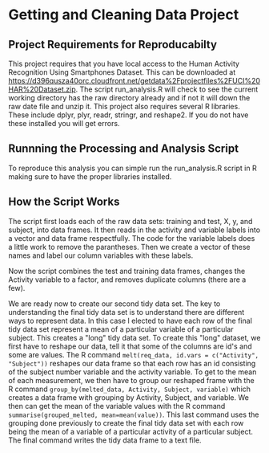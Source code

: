 # Getting and Cleaning Data Project
## Project Requirements for Reproducabilty
This project requires that you have local access to the Human Activity Recognition Using Smartphones Dataset. This can be downloaded at https://d396qusza40orc.cloudfront.net/getdata%2Fprojectfiles%2FUCI%20HAR%20Dataset.zip. The script run_analysis.R will check to see the current working directory has the raw directory already and if not it will down the raw date file and unzip it. This project also requires several R libraries. These include dplyr, plyr, readr, stringr, and reshape2. If you do not have these installed you will get errors. 

## Runnning the Processing and Analysis Script
To reproduce this analysis you can simple run the run_analysis.R script in R making sure to have the proper libraries installed.

## How the Script Works
The script first loads each of the raw data sets: training and test, X, y, and subject, into data frames. It then reads in the activity and variable labels into a vector and data frame respectfully. The code for the variable labels does a little work to remove the parantheses. Then we create a vector of these names and label our column variables with these labels.  

Now the script combines the test and training data frames, changes the Activity variable to a factor, and removes duplicate columns (there are a few).

We are ready now to create our second tidy data set. The key to understanding the final tidy data set is to understand there are different ways to represent data. In this case I elected to have each row of the final tidy data set represent a mean of a particular variable of a particular subject. This creates a "long" tidy data set. To create this "long" dataset, we first have to reshape our data, tell it that some of the columns are id's and some are values. The R command ```melt(req_data, id.vars = c("Activity", "Subject"))``` reshapes our data frame so that each row has an id consisting of the subject number variable and the activity variable. To get to the mean of each measurement, we then have to group our reshaped frame with the R command ```group_by(melted_data, Activity, Subject, variable)``` which creates a data frame with grouping by Activity, Subject, and variable. We then can get the mean of the variable values with the R command ```summarise(grouped_melted, mean=mean(value))```. This last command uses the grouping done previously to create the final tidy data set with each row being the mean of a variable of a particular activity of a particular subject. The final command writes the tidy data frame to a text file.